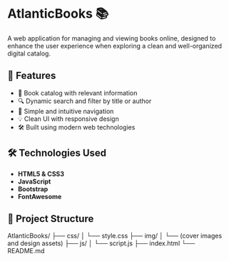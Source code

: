 # AtlanticBooks 📚

A web application for managing and viewing books online, designed to enhance the user experience when exploring a clean and well-organized digital catalog.

## 🚀 Features

- 📖 Book catalog with relevant information
- 🔍 Dynamic search and filter by title or author
- 🧭 Simple and intuitive navigation
- 💡 Clean UI with responsive design
- 🛠️ Built using modern web technologies

## 🛠️ Technologies Used

- **HTML5 & CSS3**
- **JavaScript**
- **Bootstrap**
- **FontAwesome**

## 📁 Project Structure

AtlanticBooks/
├── css/
│ └── style.css
├── img/
│ └── (cover images and design assets)
├── js/
│ └── script.js
├── index.html
└── README.md